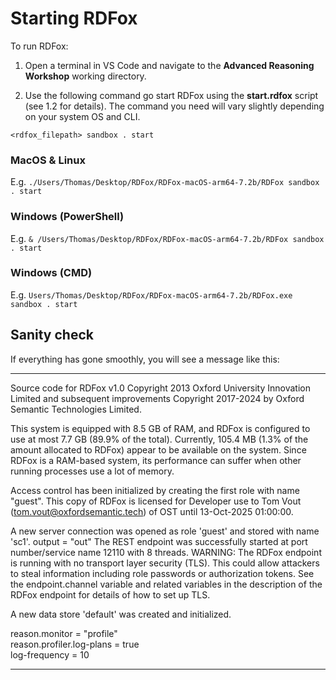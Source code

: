 # Starting RDFox

To run RDFox:

1. Open a terminal in VS Code and navigate to the **Advanced Reasoning Workshop** working directory.

2. Use the following command go start RDFox using the **start.rdfox** script (see 1.2 for details). The command you need will vary slightly depending on your system OS and CLI.

`<rdfox_filepath> sandbox . start`


### MacOS & Linux

E.g.
`./Users/Thomas/Desktop/RDFox/RDFox-macOS-arm64-7.2b/RDFox sandbox . start`

### Windows (PowerShell)

E.g.
`& /Users/Thomas/Desktop/RDFox/RDFox-macOS-arm64-7.2b/RDFox sandbox . start`

### Windows (CMD)

E.g.
`Users/Thomas/Desktop/RDFox/RDFox-macOS-arm64-7.2b/RDFox.exe sandbox . start`

## Sanity check

If everything has gone smoothly, you will see a message like this:


----------------------------------------
Source code for RDFox v1.0 Copyright 2013 Oxford University Innovation Limited and subsequent improvements Copyright 2017-2024 by Oxford Semantic Technologies Limited.

This system is equipped with 8.5 GB of RAM, and RDFox is configured to use at most 7.7 GB (89.9% of the total).
Currently, 105.4 MB (1.3% of the amount allocated to RDFox) appear to be available on the system.
Since RDFox is a RAM-based system, its performance can suffer when other running processes use a lot of memory.

Access control has been initialized by creating the first role with name "guest".
This copy of RDFox is licensed for Developer use to Tom Vout (tom.vout@oxfordsemantic.tech) of OST until 13-Oct-2025 01:00:00.

A new server connection was opened as role 'guest' and stored with name 'sc1'.
output = "out"
The REST endpoint was successfully started at port number/service name 12110 with 8 threads.
WARNING: The RDFox endpoint is running with no transport layer security (TLS). This could allow attackers to steal
         information including role passwords or authorization tokens. See the endpoint.channel variable and related
         variables in the description of the RDFox endpoint for details of how to set up TLS.

A new data store 'default' was created and initialized.

reason.monitor = "profile"\
reason.profiler.log-plans = true\
log-frequency = 10

----------------------------------------